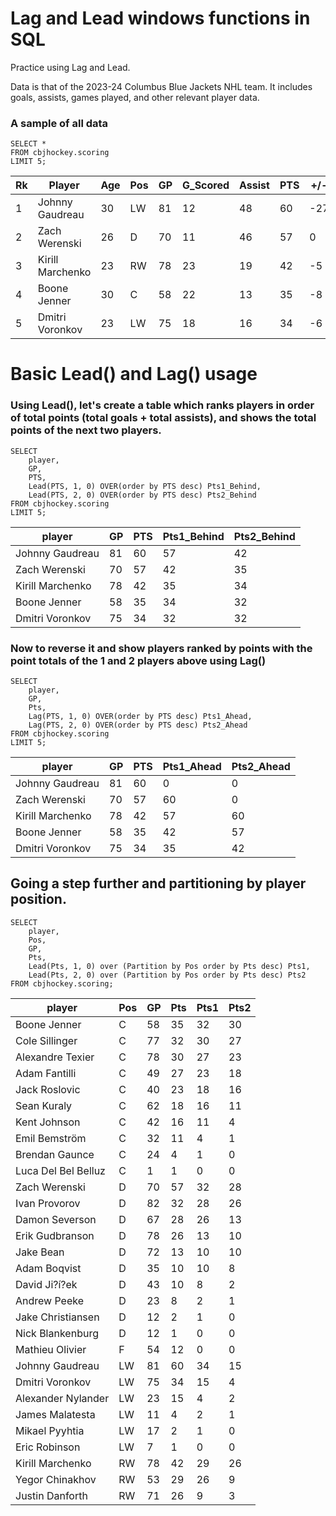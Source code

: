 ﻿# Lag and Lead windows functions in SQL

Practice using Lag and Lead.

Data is that of the 2023-24 Columbus Blue Jackets NHL team.   It includes goals, assists, games played, and other relevant player data.  

### A sample of all data

    SELECT *
    FROM cbjhockey.scoring
    LIMIT 5;
| Rk | Player           | Age | Pos | GP | G_Scored | Assist | PTS | +/- | PIM | EV_goals | PP_goals | SH_goals | GW_goals | EV_asst | PP_asst | SH_asst | S   | S%   | TOI  | ATOI     | OPS | DPS | PS  | BLK | HIT | FOW | FOL | FO%  |
|----|------------------|-----|-----|----|----------|--------|-----|-----|-----|----------|----------|----------|----------|---------|---------|---------|-----|------|------|----------|-----|-----|-----|-----|-----|-----|-----|------|
| 1  | Johnny Gaudreau  | 30  | LW  | 81 | 12       | 48     | 60  | -27 | 22  | 11       | 1        | 0        | 3        | 31      | 17      | 0       | 160 | 7.5  | 1524 | 18:49    | 2.8 | 0.6 | 3.5 | 23  | 2   | 0   | 1   | 0    |
| 2  | Zach Werenski    | 26  | D   | 70 | 11       | 46     | 57  | 0   | 22  | 9        | 2        | 0        | 0        | 36      | 10      | 0       | 202 | 5.4  | 1712 | 24:27:00 | 4.5 | 3.3 | 7.8 | 130 | 23  | 0   | 0   |      |
| 3  | Kirill Marchenko | 23  | RW  | 78 | 23       | 19     | 42  | -5  | 14  | 14       | 9        | 0        | 1        | 15      | 4       | 0       | 193 | 11.9 | 1280 | 16:25    | 2.8 | 1.2 | 4   | 39  | 55  | 26  | 53  | 32.9 |
| 4  | Boone Jenner     | 30  | C   | 58 | 22       | 13     | 35  | -8  | 28  | 16       | 5        | 1        | 1        | 10      | 3       | 0       | 155 | 14.2 | 1166 | 20:06    | 2.3 | 1   | 3.3 | 74  | 119 | 604 | 509 | 54.3 |
| 5  | Dmitri Voronkov  | 23  | LW  | 75 | 18       | 16     | 34  | -6  | 52  | 12       | 6        | 0        | 2        | 14      | 2       | 0       | 142 | 12.7 | 1009 | 13:27    | 2.3 | 0.9 | 3.1 | 48  | 83  | 277 | 380 | 42.2 |

# Basic Lead() and Lag() usage




### Using Lead(), let's create a table which ranks players in order of total points (total goals + total assists), and shows the total points of the next two players.
 

    SELECT
    	player,
		GP,
		PTS,
		Lead(PTS, 1, 0) OVER(order by PTS desc) Pts1_Behind,
  		Lead(PTS, 2, 0) OVER(order by PTS desc) Pts2_Behind
    FROM cbjhockey.scoring
    LIMIT 5;
	
| player           | GP | PTS | Pts1_Behind | Pts2_Behind |
|------------------|----|-----|-------------|-------------|
| Johnny Gaudreau  | 81 | 60  | 57          | 42          |
| Zach Werenski    | 70 | 57  | 42          | 35          |
| Kirill Marchenko | 78 | 42  | 35          | 34          |
| Boone Jenner     | 58 | 35  | 34          | 32          |
| Dmitri Voronkov  | 75 | 34  | 32          | 32          |

### Now to reverse it and show players ranked by points with the point totals of the 1 and 2 players above using Lag()

    SELECT
		player,
		GP,
		Pts,
		Lag(PTS, 1, 0) OVER(order by PTS desc) Pts1_Ahead,
    	Lag(PTS, 2, 0) OVER(order by PTS desc) Pts2_Ahead
    FROM cbjhockey.scoring
    LIMIT 5;

| player           | GP | PTS | Pts1_Ahead | Pts2_Ahead |
|------------------|----|-----|------------|------------|
| Johnny Gaudreau  | 81 | 60  | 0          | 0          |
| Zach Werenski    | 70 | 57  | 60         | 0          |
| Kirill Marchenko | 78 | 42  | 57         | 60         |
| Boone Jenner     | 58 | 35  | 42         | 57         |
| Dmitri Voronkov  | 75 | 34  | 35         | 42         |




## Going a step further and partitioning by player position.

   

    SELECT
		player,
     	Pos,
		GP,
		Pts,
		Lead(Pts, 1, 0) over (Partition by Pos order by Pts desc) Pts1,
		Lead(Pts, 2, 0) over (Partition by Pos order by Pts desc) Pts2
    FROM cbjhockey.scoring;

| player              | Pos | GP | Pts | Pts1 | Pts2 |
|---------------------|-----|----|-----|------|------|
| Boone Jenner        | C   | 58 | 35  | 32   | 30   |
| Cole Sillinger      | C   | 77 | 32  | 30   | 27   |
| Alexandre Texier    | C   | 78 | 30  | 27   | 23   |
| Adam Fantilli       | C   | 49 | 27  | 23   | 18   |
| Jack Roslovic       | C   | 40 | 23  | 18   | 16   |
| Sean Kuraly         | C   | 62 | 18  | 16   | 11   |
| Kent Johnson        | C   | 42 | 16  | 11   | 4    |
| Emil Bemström       | C   | 32 | 11  | 4    | 1    |
| Brendan Gaunce      | C   | 24 | 4   | 1    | 0    |
| Luca Del Bel Belluz | C   | 1  | 1   | 0    | 0    |
| Zach Werenski       | D   | 70 | 57  | 32   | 28   |
| Ivan Provorov       | D   | 82 | 32  | 28   | 26   |
| Damon Severson      | D   | 67 | 28  | 26   | 13   |
| Erik Gudbranson     | D   | 78 | 26  | 13   | 10   |
| Jake Bean           | D   | 72 | 13  | 10   | 10   |
| Adam Boqvist        | D   | 35 | 10  | 10   | 8    |
| David Ji?í?ek       | D   | 43 | 10  | 8    | 2    |
| Andrew Peeke        | D   | 23 | 8   | 2    | 1    |
| Jake Christiansen   | D   | 12 | 2   | 1    | 0    |
| Nick Blankenburg    | D   | 12 | 1   | 0    | 0    |
| Mathieu Olivier     | F   | 54 | 12  | 0    | 0    |
| Johnny Gaudreau     | LW  | 81 | 60  | 34   | 15   |
| Dmitri Voronkov     | LW  | 75 | 34  | 15   | 4    |
| Alexander Nylander  | LW  | 23 | 15  | 4    | 2    |
| James Malatesta     | LW  | 11 | 4   | 2    | 1    |
| Mikael Pyyhtia      | LW  | 17 | 2   | 1    | 0    |
| Eric Robinson       | LW  | 7  | 1   | 0    | 0    |
| Kirill Marchenko    | RW  | 78 | 42  | 29   | 26   |
| Yegor Chinakhov     | RW  | 53 | 29  | 26   | 9    |
| Justin Danforth     | RW  | 71 | 26  | 9    | 3    |


